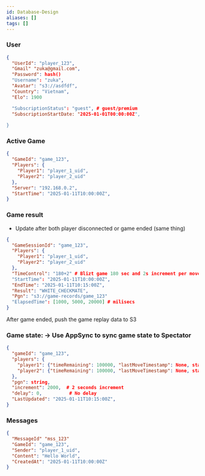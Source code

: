 ```yaml
---
id: Database-Design
aliases: []
tags: []
---
```


### User

```json
{
  "UserId": "player_123",
  "Gmail" "zuka@gmail.com",
  "Password": hash()
  "Username": "zuka",
  "Avatar": "s3://asdfdf",
  "Country": "Vietnam",
  "Elo": 1900

  "SubscriptionStatus": "guest", # guest/premium
  "SubscriptionStartDate: "2025-01-01T00:00:00Z",
  
}
```

### Active Game

```json
{
  "GameId": "game_123",
  "Players": {
    "Player1": "player_1_uid",
    "Player2": "player_2_uid"
  },
  "Server": "192.168.0.2",
  "StartTime": "2025-01-11T10:00:00Z",
}
```

### Game result

- Update after both player disconnected or game ended (same thing)

```json
{
  "GameSessionId": "game_123",
  "Players": {
    "Player1": "player_1_uid",
    "Player2": "player_2_uid"
  },
  "TimeControl": "180+2" # Blizt game 180 sec and 2s increment per move
  "StartTime": "2025-01-11T10:00:00Z",
  "EndTime": "2025-01-11T10:15:00Z",
  "Result": "WHITE_CHECKMATE",
  "Pgn": "s3://game-records/game_123"
  "ElapsedTime": [1000, 5000, 20000] # milisecs
}
```

After game ended, push the game replay data to S3

### Game state: -> Use AppSync to sync game state to Spectator

```json
{
  "gameId": "game_123",
  "players": {
    "player1": {"timeRemaining": 100000, "lastMoveTimestamp": None, status: "connecting", "LastDisconnectTime": None},
    "player2": {"timeRemaining": 100000, "lastMoveTimestamp": None, status: "connecting", "LastDisconnectTime": None},
  },
  "pgn": string,
  "increment": 2000,  # 2 seconds increment
  "delay": 0,          # No delay
  "LastUpdated": "2025-01-11T10:15:00Z", 
}
```

### Messages

```json
{
  "MessageId" "mss_123"
  "GameId": "game_123",
  "Sender": "player_1_uid",
  "Content": "Hello World",
  "CreatedAt": "2025-01-11T10:00:00Z"
}
```
